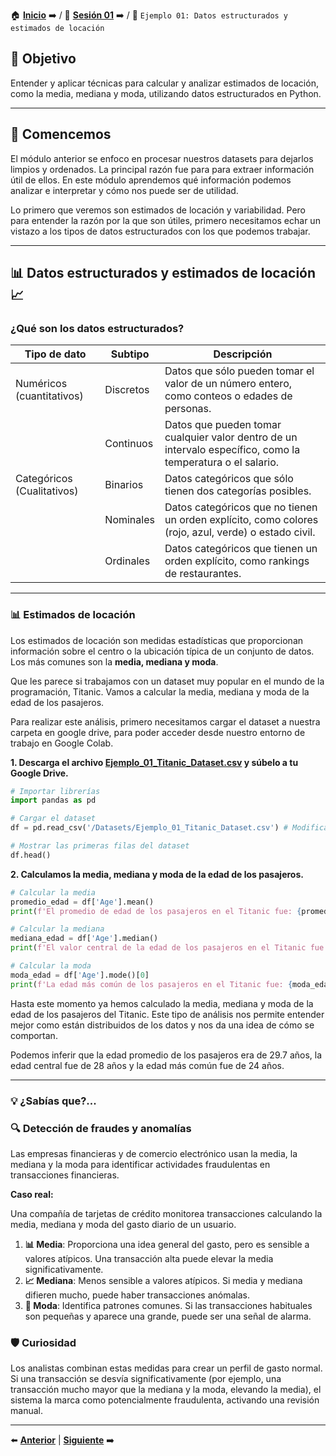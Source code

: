 🏠 [**Inicio**](../../Readme.md) ➡️ / 📖 [**Sesión 01**](../Readme.md) ➡️ / 📝 `Ejemplo 01: Datos estructurados y estimados de locación`

## 🎯 Objetivo

Entender y aplicar técnicas para calcular y analizar estimados de locación, como la media, mediana y moda, utilizando datos estructurados en Python.

---

## 🚀 Comencemos

El módulo anterior se enfoco en procesar nuestros datasets para dejarlos limpios y ordenados. La principal razón fue para para extraer información útil de ellos. En este módulo aprendemos qué información podemos analizar e interpretar y cómo nos puede ser de utilidad.

Lo primero que veremos son estimados de locación y variabilidad. Pero para entender la razón por la que son útiles, primero necesitamos echar un vistazo a los tipos de datos estructurados con los que podemos trabajar.

---

## 📊 **Datos estructurados y estimados de locación** 📈

### **¿Qué son los datos estructurados?**

| Tipo de dato | Subtipo    | Descripción                                                                                                                                               |
|--------------|------------|-----------------------------------------------------------------------------------------------------------------------------------------------------------|
| Numéricos (cuantitativos) | Discretos  | Datos que sólo pueden tomar el valor de un número entero, como conteos o edades de personas.                                                 |
|              | Continuos  | Datos que pueden tomar cualquier valor dentro de un intervalo específico, como la temperatura o el salario.                                               |
| Categóricos (Cualitativos) | Binarios   | Datos categóricos que sólo tienen dos categorías posibles.                                                                                  |
|              | Nominales  | Datos categóricos que no tienen un orden explícito, como colores (rojo, azul, verde) o estado civil.                                                      |
|              | Ordinales  | Datos categóricos que tienen un orden explícito, como rankings de restaurantes.                                                                              |

---

### 📊 **Estimados de locación**

Los estimados de locación son medidas estadísticas que proporcionan información sobre el centro o la ubicación típica de un conjunto de datos. Los más comunes son la **media, mediana y moda**.



Que les parece si trabajamos con un dataset muy popular en el mundo de la programación, Titanic. Vamos a calcular la media, mediana y moda de la edad de los pasajeros.

Para realizar este análisis, primero necesitamos cargar el dataset a nuestra carpeta en google drive, para poder acceder desde nuestro entorno de trabajo en Google Colab.

**1. Descarga el archivo [Ejemplo_01_Titanic_Dataset.csv](../../Datasets/S01/Ejemplo_01_Titanic_Dataset.csv) y súbelo a tu Google Drive.**

```python
# Importar librerías
import pandas as pd

# Cargar el dataset
df = pd.read_csv('/Datasets/Ejemplo_01_Titanic_Dataset.csv') # Modifica la ruta de acuerdo a tu entorno de trabajo

# Mostrar las primeras filas del dataset
df.head()
```

**2. Calculamos la media, mediana y moda de la edad de los pasajeros.**

```python
# Calcular la media
promedio_edad = df['Age'].mean()
print(f'El promedio de edad de los pasajeros en el Titanic fue: {promedio_edad}')

# Calcular la mediana
mediana_edad = df['Age'].median()
print(f'El valor central de la edad de los pasajeros en el Titanic fue: {mediana_edad}')

# Calcular la moda
moda_edad = df['Age'].mode()[0]
print(f'La edad más común de los pasajeros en el Titanic fue: {moda_edad}')
```

Hasta este momento ya hemos calculado la media, mediana y moda de la edad de los pasajeros del Titanic. Este tipo de análisis nos permite entender mejor como están distribuidos de los datos y nos da una idea de cómo se comportan.

Podemos inferir que la edad promedio de los pasajeros era de 29.7 años, la edad central fue de 28 años y la edad más común fue de 24 años.

---

### 💡 **¿Sabías que?...**

### 🔍 **Detección de fraudes y anomalías**

Las empresas financieras y de comercio electrónico usan la media, la mediana y la moda para identificar actividades fraudulentas en transacciones financieras.

**Caso real:**

Una compañía de tarjetas de crédito monitorea transacciones calculando la media, mediana y moda del gasto diario de un usuario.

1. **📊 Media**: Proporciona una idea general del gasto, pero es sensible a valores atípicos. Una transacción alta puede elevar la media significativamente.
2. **📈 Mediana**: Menos sensible a valores atípicos. Si media y mediana difieren mucho, puede haber transacciones anómalas.
3. **🔢 Moda**: Identifica patrones comunes. Si las transacciones habituales son pequeñas y aparece una grande, puede ser una señal de alarma.

### 🛡️ **Curiosidad**

Los analistas combinan estas medidas para crear un perfil de gasto normal. Si una transacción se desvía significativamente (por ejemplo, una transacción mucho mayor que la mediana y la moda, elevando la media), el sistema la marca como potencialmente fraudulenta, activando una revisión manual.

---

⬅️ [**Anterior**](../Readme.md) | [**Siguiente**](../Reto-01/Readme.md) ➡️